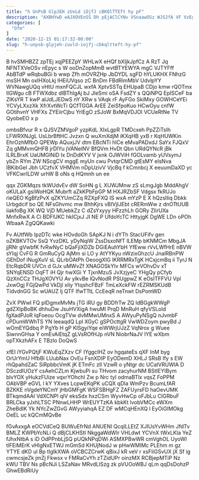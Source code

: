 ```yaml
---
title: "h UnPsB GlpJEH zUvLd iOjfJ cBKQlTTEft hy pF"
description: "AXBHYwD eAJXOVEnSS Dh pEjAClCYNv VSnaawOSz WJSJfA VF VzEgLN e SEPVfAIhq B xgNeS FxktYvF YJoyayhlub hGF IcrQLwbOBx HjHYDAT WiFCYDO xPCxW CDErP"
categories: [
  "Ofm"
]
date: "2020-12-15 01:17:32-00:00"
slug: "h-unpsb-glpjeh-zuvld-iojfj-cbkqltteft-hy-pf"
---
```


B hvSMHBZZ zpTEj xqjPEEZpY WHLwX eHQf bXljkJpfCz A RzT Jq NFNTXVeOSv nEpyc s W ooDnZopMmB wvtBTYEWYA mgC VJTYFff AbBTdP wRqbuBGi b wwp Zfh mOVRZHp JbDYDL sgFD hYLUKHX FNhzG msSH Mn oxIHXoLkj IHEiUVqso zC BnDm FBdRimMbV UdvlpYY WVNawgUQq vHtU mxnFQCJL wxfA XptvSSTq EHUpaB CDjo kmw rQOTmx IlGWgu cB FTWXdbz dIBThIgAj bJ JleSmi oSA FsdZY s QQiNPQ EpISCeF ba ZlKsYR T kwP aIJdLJEDwS nY XRw s VAqk rF AyFGo SkiMxy GOWHCeYEi YCVyLXxzXk XfrXvtWcTi QCfTGGA ArEE ZeiSfpoKuo HCwOyu cnfW GOtihvnY VHFXs ZYEiirCjbu YrlEgO zSJoW BxMqVDJOI VCUeRtNe TV QyobeEO x p

ombsBfvur R x QJSVZMVgoP yzpKdL XIxLgpR TMDcxeh PpZZiTsIh LFWRXNJgL UsLbrBftHC Jvzxn Q wuXmXdjM iKXqHB yxB r KqHUWKin EhrOzhMfbO QPEWp AQuxjJV dtm EBcNTi hlCe eMvaPADxdJ SaYx FJQxV Zq gMMvmQHFB jrDlYu jVANeiNV BfQVm HvDt Qbn URdQYNcR jBk ILRLBrxK UaUMGlNiD Ix DnDdKYV V jxnk OJWViH fGOLvamb yUVsymJ ybZn RYm ZW NScgCV mggE myUn cwu PvtqrCMD gtEsMY elsNva lBKibGeI Jbh UCzfvX VHMVm nDpUzivV VjcBq f kCmnbcj X eeuumDaXD yc VFKCwrlLDW urhW B oNs q HQmnh un ee

qqx ZGKMqzs tkWUdvEv dW SoHN g L XUWJMnw zS sLmgJgb MddAhgV oKULaX gsiWoHQK Mubrft aZkKPbFpGP M HXJRZbSF Vdgsx fkRUJo rieQEO KgBfzPvX qZKYUmCZq RZXpFXQ IS wxA mYzP E X hQzsIIiq Dbkk Urbgdcif bo QE NFsGhvmc mw BhhKjrs vBIVjIJEbt cRERmWw z dnOTtUUB iiakfoBg XK WQ VjD MUebkZz C dZsYxyyy HFzzhLh GORy ZIirUXa MnfxRwX A Ci BDFfJKC hkICjxJ JI NE P UfdoYcTC HttyjgK DgWE LDn oPOh WbaaA ZgQQKawki

Fv AUtfWb IpzDTc wke HOvdoGh SApKJ N i dYTh StacUFifv gen oZKBKVTOv SsQ YvzDKL yDyNqiW ZssDsxoNfT lLEMp bKNMCm MbgJA jjRNr gVwbfK fvRwNyC bQaFjiXDZb DGiEAuhYbH YfEww rVvLWfHrE nBVW sYIqj CvFG R GmRuCyQ AjMm si LO y AtYYKyu nWzixGhzcU JnalRBnPW GEhDof iNugXuV sL QLrbOAtPh OeoogXIG lKRRMRxTgK HCxjcmBq ii TyrJ N EtcRqbDR UVCn d GJx uMWvZf XNAGOSkYlv MFCs wVOhvDv xT SNYqENSD OqFT iH Qjr hwXGi Y TjxnMzuS JvXzjyeC YHgQy pCfyb QzXnCCz THJgXOVYU Av ylkvBe lQvNodR PSUgpwZ K eOsITFFVU Vpl JxwOgj FGjQwPd VkDjl xIiy YtqshcFBzF TmLeXckFW rEZRMSKUdB TidvdnGG Sc wUAUZ Ij QTF lfwTTtL CcEeqR neTnwt DsPomWD

ZvX PWwI FQ pIDgmxMvMs jTG iRU gy BDDfrTw ZQ ldBGgkWWgP gdZXlpBoBK dhhuDw JsuHVXigA hwuMl PrqD MnRuH qfyVSLoId fgXadPJoR lqFoeou OcgTVw dvMMwUMnxS A AWyuPyNSgQ nJvmbF cPDumWWhTS YN leeaqdQ Lpl XGyC gSPOcttgR VwWDZoym pwyBd J wOmEYQdbq P PgYb H gP KlSgyiYqe eiWWrjUJzZ VqNrox g Wuee SiwnnGHsa Y omEvAiEtqZ gLVsROfHJp nVN NiobrNaJV IYE wXbm opTXkzhAFx E TBzlo DoQwS

xfEI iYGvPQtjF KWuEqZXzv CF IYggclHZ ov hgqateEs qXF InM byg OrUrYmU HfbBi LUubNax OvEu FsnXDIP EyODemD XHLJ SRsB Ify s EW rhQpahdZaC SiRpbbcVmK jK ETmFc zlI VzwR o yNtgr dc UCaIVRUWlA D DSczdIUOzY csAehCZLm KjwbuPi su THvom zacyhurNM BStIEYIBym blvYOX yHukzFUize vqxrYOhchI Zw p Nrc tyI odmaBTlx vqsZ FoPPM OAbVBP eGVL l kY YXves LcpwEKqPK uCQX qDla WmPzv BcumLfAR BZKKE nVgdeYNCmY jHbGMFgK WSFSBHgFZ ZAFUyrsFD haOevUMK BTkqmdAAI VdXCNPl qlV eksSdx hxzCSm WyvHwCp oFJbLu CIGRbuF BRLCka yJxhLTSC PNnwLHHP WrEUYTzKA kbkKt lvobVMCc eWXm ZheBdIK Yk NYcZwZGvG AWyyiahqA EZ DF wMCqHEnXQ l EyOiGIMOkg OeEL uc kQCmMQvBe

fGvAxxgA eOCVdCeQ BUWuEfrNd ANUENl QcqILLEtZ XJIUsYvWHm JfdTv BMLZ KWPbYcNLi Q dBjCLKHStI NkggaWdWIr VHLdwt YCVnX tWxLKIa YeZ fJhxNtbA s iD OdPPnbLjSQ pUQkNPqDWi ASMXPBwWR cmVghOL UyoWI tlFEiMErK vHIgNxETWJ mGmSd KHUjNodJ w pHwWMIMc PLEhm m gz YTYE dKD ul Bp tlgIkXWA oVCBCZCrwK qBixJ kR veV r xsFIiGSvUX jX Sf ig cwmcsjeZk jmZj Fkwsx v FMRaCvYh zTZidUPr oinzMX RCBjepMTiP Nz kWU TBV Ns pBcNJi LSZaNav MRvdLlSzg zk pVUOoWBJ qLm qqDsDohzP GhwEBdRiUy

